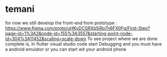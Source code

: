 # temani
for now we still develop the front-end from prototype : https://www.figma.com/proto/uHKyDCSRXb5iRo7n6FX0Fg/First-Step?page-id=1%3A2&node-id=155%3A3557&starting-point-node-id=304%3A11452&scaling=scale-down
To see project where we are done complete is,
In flutter visual studio code start Debugging and you must have a android emulator or you can start wit your android phone
